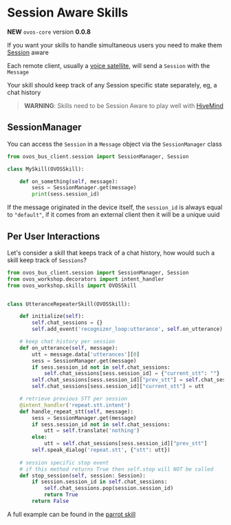 # Session Aware Skills

**NEW** `ovos-core` version **0.0.8**

If you want your skills to handle simultaneous users you need to make them [Session](https://openvoiceos.github.io/ovos-technical-manual/bus_service/#session) aware

Each remote client, usually a [voice satellite](https://jarbashivemind.github.io/HiveMind-community-docs/07_voicesat/), will send a `Session` with the `Message`

Your skill should keep track of any Session specific state separately, eg, a chat history

> **WARNING**: Skills need to be Session Aware to play well with [HiveMind](https://jarbashivemind.github.io/HiveMind-community-docs/)

## SessionManager

You can access the `Session` in a `Message` object via the `SessionManager` class

```python
from ovos_bus_client.session import SessionManager, Session

class MySkill(OVOSSkill):

    def on_something(self, message):
        sess = SessionManager.get(message)
        print(sess.session_id)
```

If the message originated in the device itself, the `session_id` is always equal to `"default"`, if it comes from an external client then it will be a unique uuid

## Per User Interactions

Let's consider a skill that keeps track of a chat history, how would such a skill keep track of `Sessions`?

```python
from ovos_bus_client.session import SessionManager, Session
from ovos_workshop.decorators import intent_handler
from ovos_workshop.skills import OVOSSkill


class UtteranceRepeaterSkill(OVOSSkill):

    def initialize(self):
        self.chat_sessions = {}
        self.add_event('recognizer_loop:utterance', self.on_utterance)

    # keep chat history per session
    def on_utterance(self, message):
        utt = message.data['utterances'][0]
        sess = SessionManager.get(message)
        if sess.session_id not in self.chat_sessions:
            self.chat_sessions[sess.session_id] = {"current_stt": ""}
        self.chat_sessions[sess.session_id]["prev_stt"] = self.chat_sessions[sess.session_id]["current_stt"]
        self.chat_sessions[sess.session_id]["current_stt"] = utt

    # retrieve previous STT per session
    @intent_handler('repeat.stt.intent')
    def handle_repeat_stt(self, message):
        sess = SessionManager.get(message)
        if sess.session_id not in self.chat_sessions:
            utt = self.translate('nothing')
        else:
            utt = self.chat_sessions[sess.session_id]["prev_stt"]
        self.speak_dialog('repeat.stt', {"stt": utt})
            
    # session specific stop event 
    # if this method returns True then self.stop will NOT be called
    def stop_session(self, session: Session):
        if session.session_id in self.chat_sessions:
            self.chat_sessions.pop(session.session_id)
            return True
        return False
```

A full example can be found in the [parrot skill](https://github.com/OpenVoiceOS/skill-ovos-parrot)
